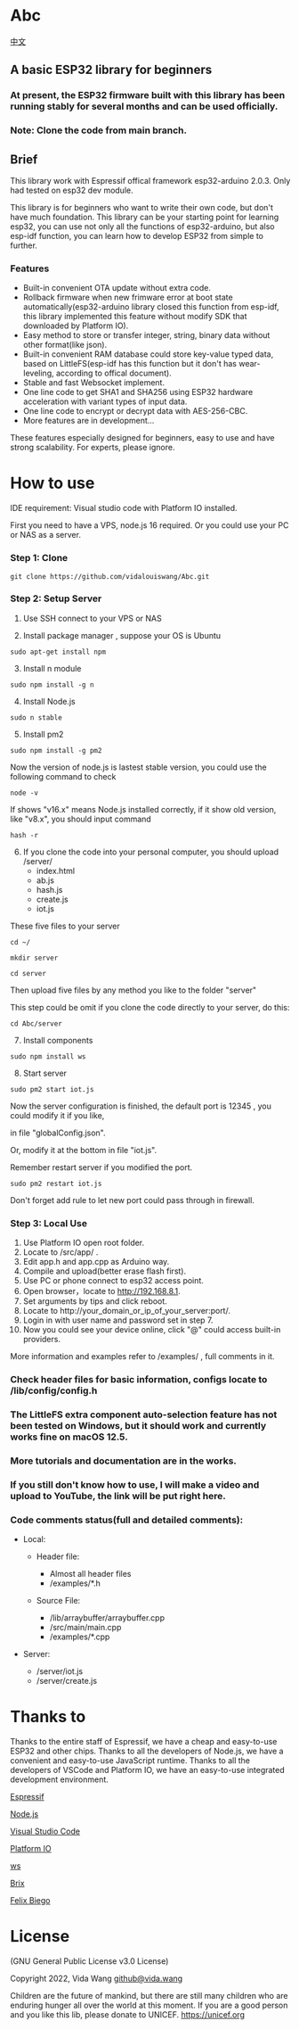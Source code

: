 # Abc

[中文](https://github.com/vidalouiswang/Abc/blob/main/README_CN.md)

## A basic ESP32 library for beginners

### At present, the ESP32 firmware built with this library has been running stably for several months and can be used officially.

### Note: Clone the code from main branch.

## Brief

This library work with Espressif offical framework esp32-arduino 2.0.3.
Only had tested on esp32 dev module.

This library is for beginners who want to write their own code, but don't have much foundation. This library can be your starting point for learning esp32, you can use not only all the functions of esp32-arduino, but also esp-idf function, you can learn how to develop ESP32 from simple to further.

### Features

* Built-in convenient OTA update without extra code.
* Rollback firmware when new frimware error at boot state automatically(esp32-arduino library closed this function from esp-idf, this library implemented this feature without modify SDK that downloaded by Platform IO).
* Easy method to store or transfer integer, string, binary data without other format(like json).
* Built-in convenient RAM database could store key-value typed data, based on LittleFS(esp-idf has this function but it don't has wear-leveling, according to offical document).
* Stable and fast Websocket implement.
* One line code to get SHA1 and SHA256 using ESP32 hardware acceleration with variant types of input data.
* One line code to encrypt or decrypt data with AES-256-CBC.
* More features are in development...

These features especially designed for beginners, easy to use and have strong scalability. For experts, please ignore.

# How to use

IDE requirement: Visual studio code with Platform IO installed.

First you need to have a VPS, node.js 16 required.
Or you could use your PC or NAS as a server.

### Step 1: Clone

```console
git clone https://github.com/vidalouiswang/Abc.git
```

### Step 2: Setup Server

1. Use SSH connect to your VPS or NAS

2. Install package manager , suppose your OS is Ubuntu

```console
sudo apt-get install npm
```

3. Install n module
```console
sudo npm install -g n
```

4. Install Node.js
```console
sudo n stable
```

5. Install pm2
```console
sudo npm install -g pm2
```

Now the version of node.js is lastest stable version, you could use the following command to check

```console
node -v
```

If shows "v16.x" means Node.js installed correctly, if it show old version, like "v8.x", you should input command

```console
hash -r
```

6. If you clone the code into your personal computer, you should upload
/server/
    - index.html
    - ab.js
    - hash.js
    - create.js
    - iot.js

These five files to your server

```console
cd ~/
```
```console
mkdir server
```
```console
cd server
```

Then upload five files by any method you like to the folder "server"

This step could be omit if you clone the code directly to your server, do this:

```console
cd Abc/server
```

7. Install components
```console
sudo npm install ws
```

8. Start server
```console
sudo pm2 start iot.js
```

Now the server configuration is finished, the default port is 12345 , you could modify it if you like,

in file "globalConfig.json".

Or, modify it at the bottom in file "iot.js".

Remember restart server if you modified the port.

```console
sudo pm2 restart iot.js
```

Don't forget add rule to let new port could pass through in firewall.

### Step 3: Local Use

1. Use Platform IO open root folder.
2. Locate to /src/app/ . 
3. Edit app.h and app.cpp as Arduino way.
4. Compile and upload(better erase flash first).
5. Use PC or phone connect to esp32 access point.
6. Open browser，locate to http://192.168.8.1.
7. Set arguments by tips and click reboot.
8. Locate to http://your_domain_or_ip_of_your_server:port/.
9. Login in with user name and password set in step 7.
10. Now you could see your device online, click "@" could access built-in providers.

More information and examples refer to /examples/ , full comments in it.

### Check header files for basic information, configs locate to /lib/config/config.h

### The LittleFS extra component auto-selection feature has not been tested on Windows, but it should work and currently works fine on macOS 12.5.

### More tutorials and documentation are in the works.

### If you still don't know how to use, I will make a video and upload to YouTube, the link will be put right here.

### Code comments status(full and detailed comments):

* Local:

    * Header file:

        * Almost all header files
        * /examples/*.h

    * Source File:

        * /lib/arraybuffer/arraybuffer.cpp
        * /src/main/main.cpp
        * /examples/*.cpp

* Server:

    * /server/iot.js
    * /server/create.js

# Thanks to

Thanks to the entire staff of Espressif, we have a cheap and easy-to-use ESP32 and other chips.
Thanks to all the developers of Node.js, we have a convenient and easy-to-use JavaScript runtime.
Thanks to all the developers of VSCode and Platform IO, we have an easy-to-use integrated development environment.

[Espressif](https://github.com/espressif)

[Node.js](https://github.com/nodejs)

[Visual Studio Code](https://github.com/microsoft/vscode)

[Platform IO](https://github.com/platformio)

[ws](https://github.com/websockets/ws)

[Brix](https://github.com/brix/crypto-js)

[Felix Biego](https://github.com/fbiego/ESP32Time)

# License

(GNU General Public License v3.0 License)

Copyright 2022, Vida Wang <github@vida.wang>

Children are the future of mankind, but there are still many children who are enduring hunger all over the world at this moment. If you are a good person and you like this lib, please donate to UNICEF.
https://unicef.org
